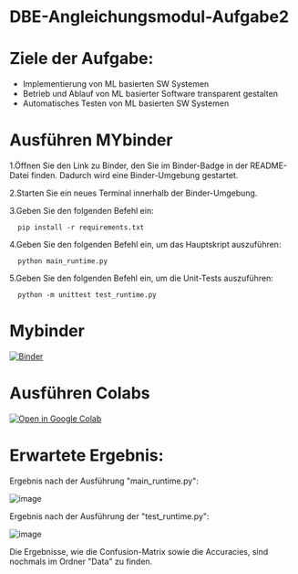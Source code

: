 # DBE-Angleichungsmodul-Aufgabe2

# Ziele der Aufgabe:
- Implementierung von ML basierten SW Systemen
- Betrieb und Ablauf von ML basierter Software transparent gestalten
- Automatisches Testen von ML basierten SW Systemen

# Ausführen MYbinder
1.Öffnen Sie den Link zu Binder, den Sie im Binder-Badge in der README-Datei finden. Dadurch wird eine Binder-Umgebung gestartet.

2.Starten Sie ein neues Terminal innerhalb der Binder-Umgebung.

3.Geben Sie den folgenden Befehl ein:

      pip install -r requirements.txt
   
4.Geben Sie den folgenden Befehl ein, um das Hauptskript auszuführen:

      python main_runtime.py
   
5.Geben Sie den folgenden Befehl ein, um die Unit-Tests auszuführen:

      python -m unittest test_runtime.py
      
# Mybinder

[![Binder](https://mybinder.org/badge_logo.svg)](https://mybinder.org/v2/gh/FranjoHHZ/DBE-Angleichsleistung-Aufgabe-2/HEAD)

# Ausführen Colabs

[![Open in Google Colab](https://colab.research.google.com/assets/colab-badge.svg)](https://colab.research.google.com/github/FranjoHHZ/DBE-Angleichsleistung-Aufgabe-2/blob/main/run_script.ipynb)


# Erwartete Ergebnis:
Ergebnis nach der Ausführung "main_runtime.py":

![image](https://github.com/user-attachments/assets/fa4bddec-aa21-463b-aeb2-784177d82353)


Ergebnis nach der Ausführung der "test_runtime.py":

![image](https://github.com/user-attachments/assets/a0b46db7-e888-438d-b736-d705d1768552)




Die Ergebnisse, wie die Confusion-Matrix sowie die Accuracies, sind nochmals im Ordner "Data" zu finden.

 





